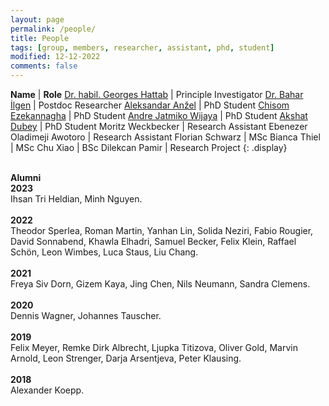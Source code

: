 ```yaml
---
layout: page
permalink: /people/
title: People
tags: [group, members, researcher, assistant, phd, student]
modified: 12-12-2022
comments: false
---
```


**Name**    | **Role**
[Dr. habil. Georges Hattab](/hattab)  | Principle Investigator
[Dr. Bahar İlgen](https://scholar.google.com/citations?hl=en&user=dTdqws0AAAAJ)  | Postdoc Researcher
[Aleksandar Anžel](https://aanzel.github.io)  | PhD Student
[Chisom Ezekannagha](https://sombiri.github.io)  | PhD Student
[Andre Jatmiko Wijaya](https://www.linkedin.com/in/andre-jatmiko-wijaya-9a0296107/)  | PhD Student
[Akshat Dubey](https://www.linkedin.com/in/akshat-dubey-5983b2185/)  | PhD Student
Moritz Weckbecker  | Research Assistant
Ebenezer Oladimeji Awotoro  | Research Assistant
Florian Schwarz  | MSc
Bianca Thiel  | MSc
Chu Xiao  | BSc
Dilekcan Pamir  | Research Project
{: .display}
<br/>
<br/>

**Alumni**
<br/>
**2023**
<br/>
Ihsan Tri Heldian, Minh Nguyen.
<br/>
<br/>
**2022**
<br/>
Theodor Sperlea, Roman Martin, Yanhan Lin, Solida Neziri, Fabio Rougier, David Sonnabend, Khawla Elhadri, Samuel Becker, Felix Klein, Raffael Schön, Leon Wimbes, Luca Staus, Liu Chang.
<br/>
<br/>
**2021**
<br/>
Freya Siv Dorn, Gizem Kaya, Jing Chen, Nils Neumann, Sandra Clemens.
<br/>
<br/>
**2020**
<br/>
Dennis Wagner, Johannes Tauscher.
<br/>
<br/>
‌**2019**
<br/>
Felix Meyer, Remke Dirk Albrecht, Ljupka Titizova, Oliver Gold, Marvin Arnold, Leon Strenger, Darja Arsentjeva, Peter Klausing.
<br/>
<br/>
**2018**
<br/>
Alexander Koepp.